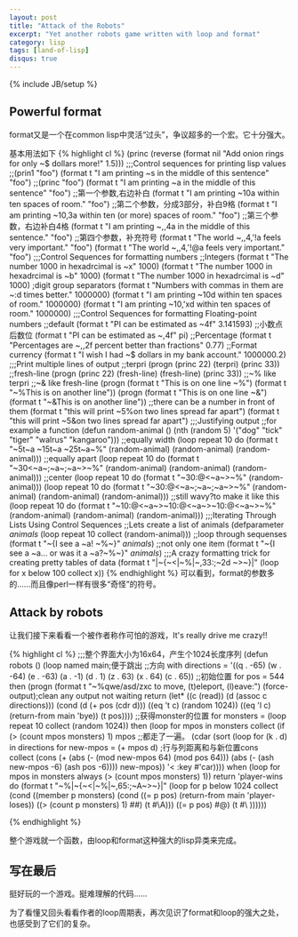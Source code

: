 ```yaml
---
layout: post
title: "Attack of the Robots"
excerpt: "Yet another robots game written with loop and format"
category: lisp
tags: [land-of-lisp]
disqus: true
---
```

{% include JB/setup %}

## Powerful format

format又是一个在common lisp中灵活“过头”，争议超多的一个宏。它十分强大。

基本用法如下
{% highlight cl %}
(princ (reverse (format nil "Add onion rings for only ~$ dollars more!" 1.5))) 
;;;Control sequences for printing lisp values
;;(prin1 "foo")
(format t "I am printing ~s in the middle of this sentence" "foo")
;;(princ "foo")
(format t "I am printing ~a in the middle of this sentence" "foo")
;;第一个参数,右边补白
(format t "I am printing ~10a within ten spaces of room." "foo")
;;第二个参数，分成3部分，补白9格
(format t "I am printing ~10,3a within ten (or more) spaces of room." "foo")
;;第三个参数，右边补白4格
(format t "I am printing ~,,4a in the middle of this sentence." "foo")
;;第四个参数，补充符号
(format t "The world ~,,4,'!a feels very important." "foo")
(format t "The world ~,,4,'!@a feels very important." "foo")
;;;Control Sequences for formatting numbers
;;Integers
(format t "The number 1000 in hexadrcimal is ~x" 1000)
(format t "The number 1000 in hexadrcimal is ~b" 1000)
(format t "The number 1000 in hexadrcimal is ~d" 1000)
;digit group separators
(format t "Numbers with commas in them are ~:d times better." 1000000)
(format t "I am printing ~10d within ten spaces of room." 1000000)
(format t "I am printing ~10,'xd within ten spaces of room." 1000000)
;;;Control Sequences for formatting Floating-point numbers
;;default
(format t "PI can be estimated as ~4f" 3.141593)
;;小数点后数位
(format t "PI can be estimated as ~,4f" pi)
;;Percentage
(format t "Percentages are ~,,2f percent better than fractions" 0.77)
;;Format currency
(format t "I wish I had ~$ dollars in my bank account." 1000000.2)
;;;Print multiple lines of output
;;terpri
(progn (princ 22)
       (terpri)
       (princ 33))
;;fresh-line
(progn (princ 22)
       (fresh-line)
       (fresh-line)
       (princ 33))
;;~% like terpri
;;~& like fresh-line
(progn (format t "This is on one line ~%")
       (format t "~%This is on another line")) 
(progn (format t "This is on one line ~&")
       (format t "~&This is on another line"))
;;there can be a number in front of them
(format t "this will print ~5%on two lines spread far apart")
(format t "this will print ~5&on two lines spread far apart")
;;;Justifying output
;;for example a function
(defun random-animal ()
  (nth (random 5) '("dog" "tick" "tiger" "walrus" "kangaroo")))
;;equally width
(loop repeat 10
      do (format t "~5t~a ~15t~a ~25t~a~%"
                 (random-animal)
                 (random-animal)
                 (random-animal)))
;;equally apart
(loop repeat 10
      do (format t "~30<~a~;~a~;~a~>~%"
                 (random-animal)
                 (random-animal)
                 (random-animal)))
;;center
(loop repeat 10
      do (format t "~30:@<~a~>~%" (random-animal)))
(loop repeat 10
      do (format t "~30:@<~a~;~a~;~a~>~%"
                 (random-animal)
                 (random-animal)
                 (random-animal)))
;;still wavy?to make it like this
(loop repeat 10
      do (format t "~10:@<~a~>~10:@<~a~>~10:@<~a~>~%"
                 (random-animal)
                 (random-animal)
                 (random-animal)))
;;;Iterating Through Lists Using Control Sequences
;;Lets create a list of animals
(defparameter *animals* (loop repeat 10 collect (random-animal)))
;;loop through sequenses
(format t "~{I see a ~a! ~%~}" *animals*) 
;;not only one item
(format t "~{I see a ~a... or was it a ~a?~%~}" *animals*)
;;;A crazy formatting trick for creating pretty tables of data
(format t "|~{~<|~%|~,33:;~2d ~>~}|"
        (loop for x below 100 collect x))
{% endhighlight %}
可以看到，format的参数多的……而且像perl一样有很多“奇怪”的符号。

## Attack by robots

让我们接下来看看一个被作者称作可怕的游戏，It's really drive me crazy!!

{% highlight cl %}
;;;整个界面大小为16x64，产生个1024长度序列
(defun robots ()
  (loop named main;便于跳出
     ;;方向
     with directions = '((q . -65) (w . -64) (e . -63) (a . -1)
                         (d .   1) (z .  63) (x .  64) (c . 65))
     ;;初始位置
     for pos = 544
     then (progn (format t "~%qwe/asd/zxc to move, (t)eleport, (l)eave:")
                 (force-output);clean any output not waiting return
                 (let* ((c (read))
                        (d (assoc c directions)))
                   (cond (d (+ pos (cdr d)))
                         ((eq 't c) (random 1024))
                         ((eq 'l c) (return-from main 'bye))
                         (t pos))))
     ;;获得monster的位置
     for monsters = (loop repeat 10
                          collect (random 1024))
     then (loop for mpos in monsters
                collect (if (> (count mpos monsters) 1)
                          mpos
                          ;;都走了一遍。
                          (cdar (sort (loop for (k . d) in directions
                                            for new-mpos = (+ mpos d)
                                            ;行与列距离和与新位置cons                                
                                            collect (cons (+ (abs (- (mod new-mpos 64) 
                                                                     (mod pos 64)))
                                                             (abs (- (ash new-mpos -6)
                                                                     (ash pos -6))))
                                                          new-mpos))
                                      '<
                                      :key #'car))))
     when (loop for mpos in monsters
                always (> (count mpos monsters) 1))
     return 'player-wins
     do (format t
                "~%|~{~<|~%|~,65:;~A~>~}|"
                (loop for p 
                      below 1024
                      collect (cond ((member p monsters) 
                                     (cond ((= p pos) (return-from main 'player-loses))
                                           ((> (count p monsters) 1) #\#)
                                           (t #\A)))
                                    ((= p pos) 
                                     #\@)
                                    (t 
                                     #\ ))))))

{% endhighlight %}

整个游戏就一个函数，由loop和format这种强大的lisp异类来完成。

## 写在最后

挺好玩的一个游戏。挺难理解的代码……

为了看懂又回头看看作者的loop周期表，再次见识了format和loop的强大之处，也感受到了它们的复杂。
